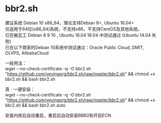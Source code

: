 # bbr2.sh

建议系统 Debian 10 x86_64，理论支持Debian 8+, Ubuntu 16.04+  
仅适用于64位(x86_64)系统，不支持x86，不支持CentOS及其他系统。  
已在搬瓦工 Debian 8 9 10 , Ubuntu 16.04 18.04 中测试通过 (Ubuntu 14.04 失败)  
已在以下商家的Debian 10系统中测试通过：Oracle Public Cloud, DMIT, OLVPS, AlibabaCloud    
    
    
一般用法：  
wget --no-check-certificate -q -O bbr2.sh "https://github.com/yeyingorg/bbr2.sh/raw/master/bbr2.sh" && chmod +x bbr2.sh && bash bbr2.sh  
  
真ㆍ一键安装：   
wget --no-check-certificate -q -O bbr2.sh "https://github.com/yeyingorg/bbr2.sh/raw/master/bbr2.sh" && chmod +x bbr2.sh && bash bbr2.sh auto  

安装内核后自动重启，重启后自动安装BBR2和开启ECN
